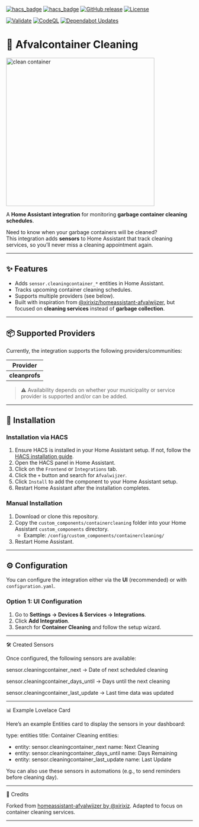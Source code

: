 [![hacs_badge](https://img.shields.io/badge/HACS-Default-blue.svg)](https://github.com/hacs/integration)
[![hacs_badge](https://img.shields.io/badge/HACS-Custom-blue.svg)](https://github.com/hacs/integration)
[![GitHub release](https://img.shields.io/github/v/release/PatrickSt1991/ha-afvalcontainer-cleaning)](https://github.com/PatrickSt1991/ha-afvalcontainer-cleaning/releases)
[![License](https://img.shields.io/github/license/PatrickSt1991/ha-afvalcontainer-cleaning)](LICENSE)

[![Validate](https://github.com/PatrickSt1991/ha-afvalcontainer-cleaning/actions/workflows/validate.yaml/badge.svg)](https://github.com/PatrickSt1991/ha-afvalcontainer-cleaning/actions/workflows/validate.yaml)
[![CodeQL](https://github.com/PatrickSt1991/ha-afvalcontainer-cleaning/actions/workflows/github-code-scanning/codeql/badge.svg)](https://github.com/PatrickSt1991/ha-afvalcontainer-cleaning/actions/workflows/github-code-scanning/codeql)
[![Dependabot Updates](https://github.com/PatrickSt1991/ha-afvalcontainer-cleaning/actions/workflows/dependabot/dependabot-updates/badge.svg)](https://github.com/PatrickSt1991/ha-afvalcontainer-cleaning/actions/workflows/dependabot/dependabot-updates)

# 🧼 Afvalcontainer Cleaning

<img src="https://madebypatrick.nl/assets/ha-cc-CUWVCUA3.svg" alt="clean container" width="400">

A **Home Assistant integration** for monitoring **garbage container cleaning schedules**.  

Need to know when your garbage containers will be cleaned?  
This integration adds **sensors** to Home Assistant that track cleaning services, so you’ll never miss a cleaning appointment again.  

---

## ✨ Features
- Adds `sensor.cleaningcontainer_*` entities in Home Assistant.  
- Tracks upcoming container cleaning schedules.  
- Supports multiple providers (see below).  
- Built with inspiration from [@xirixiz/homeassistant-afvalwijzer](https://github.com/xirixiz/homeassistant-afvalwijzer), but focused on **cleaning services** instead of **garbage collection**.

---

## 📦 Supported Providers
Currently, the integration supports the following providers/communities:

| Provider   |
|------------|
| **cleanprofs** |

> ⚠️ Availability depends on whether your municipality or service provider is supported and/or can be added.

---

## 🚀 Installation

### Installation via HACS

1. Ensure HACS is installed in your Home Assistant setup. If not, follow
   the [HACS installation guide](https://hacs.xyz/docs/setup/download).
2. Open the HACS panel in Home Assistant.
3. Click on the `Frontend` or `Integrations` tab.
4. Click the `+` button and search for `Afvalwijzer`.
5. Click `Install` to add the component to your Home Assistant setup.
6. Restart Home Assistant after the installation completes.

### Manual Installation
1. Download or clone this repository.  
2. Copy the `custom_components/containercleaning` folder into your Home Assistant `custom_components` directory.  
   - Example: `/config/custom_components/containercleaning/`  
3. Restart Home Assistant.  

---

## ⚙️ Configuration

You can configure the integration either via the **UI** (recommended) or with `configuration.yaml`.  

### Option 1: UI Configuration
1. Go to **Settings → Devices & Services → Integrations**.  
2. Click **Add Integration**.  
3. Search for **Container Cleaning** and follow the setup wizard.  


---

🛠️ Created Sensors

Once configured, the following sensors are available:

sensor.cleaningcontainer_next → Date of next scheduled cleaning

sensor.cleaningcontainer_days_until → Days until the next cleaning

sensor.cleaningcontainer_last_update → Last time data was updated



---

📊 Example Lovelace Card

Here’s an example Entities card to display the sensors in your dashboard:

type: entities
title: Container Cleaning
entities:
  - entity: sensor.cleaningcontainer_next
    name: Next Cleaning
  - entity: sensor.cleaningcontainer_days_until
    name: Days Remaining
  - entity: sensor.cleaningcontainer_last_update
    name: Last Update

You can also use these sensors in automations (e.g., to send reminders before cleaning day).


---

🙌 Credits

Forked from [homeassistant-afvalwijzer by @xirixiz](https://github.com/xirixiz/homeassistant-afvalwijzer).
Adapted to focus on container cleaning services.


---
